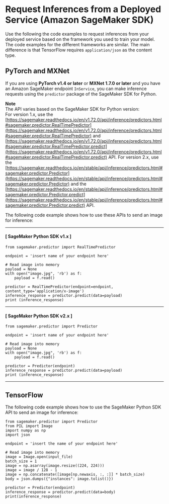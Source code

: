 # Request Inferences from a Deployed Service \(Amazon SageMaker SDK\)<a name="neo-requests-sdk"></a>

Use the following the code examples to request inferences from your deployed service based on the framework you used to train your model\. The code examples for the different frameworks are similar\. The main difference is that TensorFlow requires `application/json` as the content type\. 

 

## PyTorch and MXNet<a name="neo-requests-sdk-py-mxnet"></a>

 If you are using **PyTorch v1\.4 or later** or **MXNet 1\.7\.0 or later** and you have an Amazon SageMaker endpoint `InService`, you can make inference requests using the `predictor` package of the SageMaker SDK for Python\. 

**Note**  
The API varies based on the SageMaker SDK for Python version:  
For version 1\.x, use the [https://sagemaker.readthedocs.io/en/v1.72.0/api/inference/predictors.html#sagemaker.predictor.RealTimePredictor](https://sagemaker.readthedocs.io/en/v1.72.0/api/inference/predictors.html#sagemaker.predictor.RealTimePredictor) and [https://sagemaker.readthedocs.io/en/v1.72.0/api/inference/predictors.html#sagemaker.predictor.RealTimePredictor.predict](https://sagemaker.readthedocs.io/en/v1.72.0/api/inference/predictors.html#sagemaker.predictor.RealTimePredictor.predict) API\.
For version 2\.x, use the [https://sagemaker.readthedocs.io/en/stable/api/inference/predictors.html#sagemaker.predictor.Predictor](https://sagemaker.readthedocs.io/en/stable/api/inference/predictors.html#sagemaker.predictor.Predictor) and the [https://sagemaker.readthedocs.io/en/stable/api/inference/predictors.html#sagemaker.predictor.Predictor.predict](https://sagemaker.readthedocs.io/en/stable/api/inference/predictors.html#sagemaker.predictor.Predictor.predict) API\.

The following code example shows how to use these APIs to send an image for inference: 

------
#### [ SageMaker Python SDK v1\.x ]

```
from sagemaker.predictor import RealTimePredictor

endpoint = 'insert name of your endpoint here'

# Read image into memory
payload = None
with open("image.jpg", 'rb') as f:
    payload = f.read()

predictor = RealTimePredictor(endpoint=endpoint, content_type='application/x-image')
inference_response = predictor.predict(data=payload)
print (inference_response)
```

------
#### [ SageMaker Python SDK v2\.x ]

```
from sagemaker.predictor import Predictor

endpoint = 'insert name of your endpoint here'

# Read image into memory
payload = None
with open("image.jpg", 'rb') as f:
    payload = f.read()
    
predictor = Predictor(endpoint)
inference_response = predictor.predict(data=payload)
print (inference_response)
```

------

## TensorFlow<a name="neo-requests-sdk-py-tf"></a>

The following code example shows how to use the SageMaker Python SDK API to send an image for inference: 

```
from sagemaker.predictor import Predictor
from PIL import Image
import numpy as np
import json

endpoint = 'insert the name of your endpoint here'

# Read image into memory
image = Image.open(input_file)
batch_size = 1
image = np.asarray(image.resize((224, 224)))
image = image / 128 - 1
image = np.concatenate([image[np.newaxis, :, :]] * batch_size)
body = json.dumps({"instances": image.tolist()})
    
predictor = Predictor(endpoint)
inference_response = predictor.predict(data=body)
print(inference_response)
```
